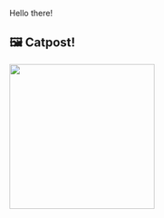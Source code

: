 Hello there!



## 🖼️ Catpost!

<sub>
    <img src="https://cdn2.thecatapi.com/images/MTg4NDA3MA.jpg" height="256">
</sub>

